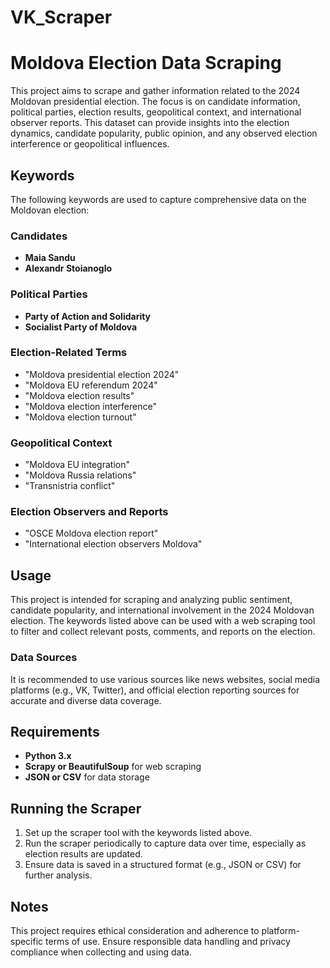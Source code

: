 # VK_Scraper

# Moldova Election Data Scraping

This project aims to scrape and gather information related to the 2024 Moldovan presidential election. The focus is on candidate information, political parties, election results, geopolitical context, and international observer reports. This dataset can provide insights into the election dynamics, candidate popularity, public opinion, and any observed election interference or geopolitical influences.

## Keywords

The following keywords are used to capture comprehensive data on the Moldovan election:

### Candidates
- **Maia Sandu**
- **Alexandr Stoianoglo**

### Political Parties
- **Party of Action and Solidarity**
- **Socialist Party of Moldova**

### Election-Related Terms
- "Moldova presidential election 2024"
- "Moldova EU referendum 2024"
- "Moldova election results"
- "Moldova election interference"
- "Moldova election turnout"

### Geopolitical Context
- "Moldova EU integration"
- "Moldova Russia relations"
- "Transnistria conflict"

### Election Observers and Reports
- "OSCE Moldova election report"
- "International election observers Moldova"

## Usage

This project is intended for scraping and analyzing public sentiment, candidate popularity, and international involvement in the 2024 Moldovan election. The keywords listed above can be used with a web scraping tool to filter and collect relevant posts, comments, and reports on the election.

### Data Sources
It is recommended to use various sources like news websites, social media platforms (e.g., VK, Twitter), and official election reporting sources for accurate and diverse data coverage.

## Requirements

- **Python 3.x**
- **Scrapy or BeautifulSoup** for web scraping
- **JSON or CSV** for data storage

## Running the Scraper

1. Set up the scraper tool with the keywords listed above.
2. Run the scraper periodically to capture data over time, especially as election results are updated.
3. Ensure data is saved in a structured format (e.g., JSON or CSV) for further analysis.

## Notes

This project requires ethical consideration and adherence to platform-specific terms of use. Ensure responsible data handling and privacy compliance when collecting and using data.
